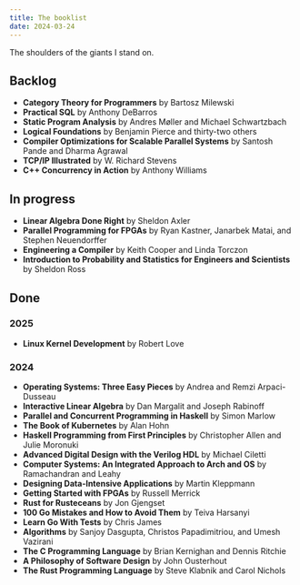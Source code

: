 ```yaml
---
title: The booklist
date: 2024-03-24
---
```

The shoulders of the giants I stand on.

## Backlog
- **Category Theory for Programmers** by Bartosz Milewski
- **Practical SQL** by Anthony DeBarros
- **Static Program Analysis** by Andres Møller and Michael Schwartzbach
- **Logical Foundations** by Benjamin Pierce and thirty-two others
- **Compiler Optimizations for Scalable Parallel Systems** by Santosh Pande and Dharma Agrawal
- **TCP/IP Illustrated** by W. Richard Stevens
- **C++ Concurrency in Action** by Anthony Williams


## In progress

- **Linear Algebra Done Right** by Sheldon Axler
- **Parallel Programming for FPGAs** by Ryan Kastner, Janarbek Matai, and Stephen Neuendorffer
- **Engineering a Compiler** by Keith Cooper and Linda Torczon
- **Introduction to Probability and Statistics for Engineers and Scientists** by Sheldon Ross

## Done

### 2025

- **Linux Kernel Development** by Robert Love

### 2024

- **Operating Systems: Three Easy Pieces** by Andrea and Remzi Arpaci-Dusseau
- **Interactive Linear Algebra** by Dan Margalit and Joseph Rabinoff
- **Parallel and Concurrent Programming in Haskell** by Simon Marlow
- **The Book of Kubernetes** by Alan Hohn
- **Haskell Programming from First Principles** by Christopher Allen and Julie Moronuki
- **Advanced Digital Design with the Verilog HDL** by Michael Ciletti
- **Computer Systems: An Integrated Approach to Arch and OS** by Ramachandran and Leahy
- **Designing Data-Intensive Applications** by Martin Kleppmann
- **Getting Started with FPGAs** by Russell Merrick
- **Rust for Rusteceans** by Jon Gjengset
- **100 Go Mistakes and How to Avoid Them** by Teiva Harsanyi
- **Learn Go With Tests** by Chris James
- **Algorithms** by Sanjoy Dasgupta, Christos Papadimitriou, and Umesh Vazirani
- **The C Programming Language** by Brian Kernighan and Dennis Ritchie
- **A Philosophy of Software Design** by John Ousterhout
- **The Rust Programming Language** by Steve Klabnik and Carol Nichols
